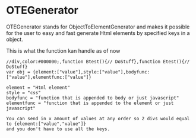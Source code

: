 # OTEGenerator
OTEGenerator stands for ObjectToElementGenerator and makes it possible for the user to easy and fast generate Html elements by specified keys in a object.
 
 This is what the function kan handle as of now
 
	//div,color:#000000;,function Btest(){// DoStuff},function Etest(){// DoStuff}
	var obj = {element:["value"],style:["value"],bodyfunc:["value"],elementfunc:["value"]}
	
	element = "Html element"
	style = "css"
	bodyfunc = "function that is appended to body or just javascript"
	elementfunc = "function that is appended to the element or just javascript"
	
	You can send in x amount of values at any order so 2 divs would equal to {element:["value","value"]}
	and you don't have to use all the keys.
 

